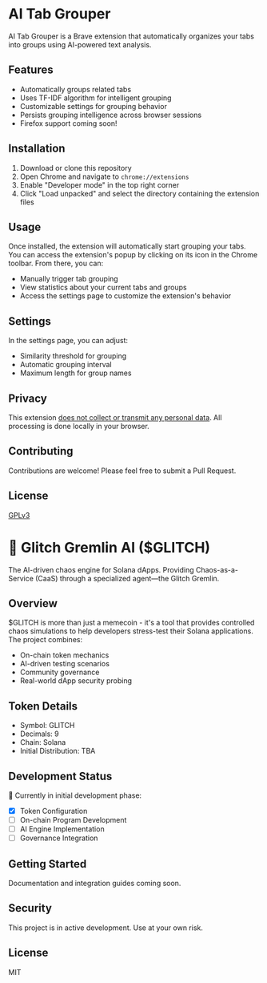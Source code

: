 # AI Tab Grouper

AI Tab Grouper is a Brave extension that automatically organizes your tabs into groups using AI-powered text analysis.

## Features

- Automatically groups related tabs
- Uses TF-IDF algorithm for intelligent grouping
- Customizable settings for grouping behavior
- Persists grouping intelligence across browser sessions
- Firefox support coming soon!

## Installation

1. Download or clone this repository
2. Open Chrome and navigate to `chrome://extensions`
3. Enable "Developer mode" in the top right corner
4. Click "Load unpacked" and select the directory containing the extension files

## Usage

Once installed, the extension will automatically start grouping your tabs. You can access the extension's popup by clicking on its icon in the Chrome toolbar. From there, you can:

- Manually trigger tab grouping
- View statistics about your current tabs and groups
- Access the settings page to customize the extension's behavior

## Settings

In the settings page, you can adjust:

- Similarity threshold for grouping
- Automatic grouping interval
- Maximum length for group names

## Privacy

This extension [does not collect or transmit any personal data](PRIVACY.md). All processing is done locally in your browser.

## Contributing

Contributions are welcome! Please feel free to submit a Pull Request.

## License

[GPLv3](LICENSE)
# 🤖 Glitch Gremlin AI ($GLITCH)

The AI-driven chaos engine for Solana dApps. Providing Chaos-as-a-Service (CaaS) through a specialized agent—the Glitch Gremlin.

## Overview

$GLITCH is more than just a memecoin - it's a tool that provides controlled chaos simulations to help developers stress-test their Solana applications. The project combines:

- On-chain token mechanics
- AI-driven testing scenarios
- Community governance
- Real-world dApp security probing

## Token Details

- Symbol: GLITCH
- Decimals: 9
- Chain: Solana
- Initial Distribution: TBA

## Development Status

🚧 Currently in initial development phase:
- [x] Token Configuration
- [ ] On-chain Program Development
- [ ] AI Engine Implementation
- [ ] Governance Integration

## Getting Started

Documentation and integration guides coming soon.

## Security

This project is in active development. Use at your own risk.

## License

MIT
